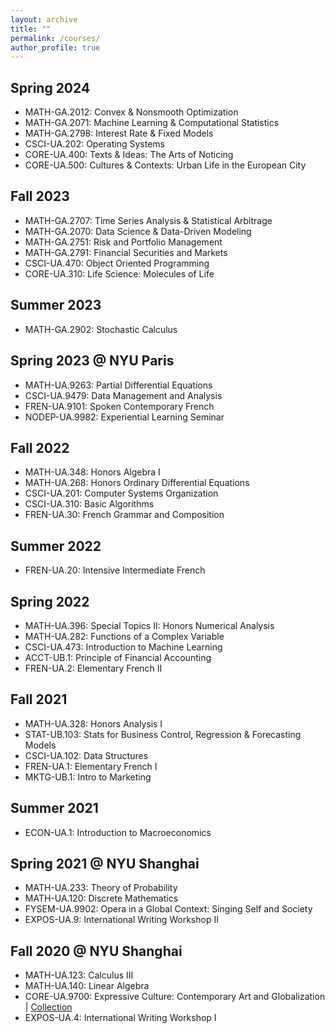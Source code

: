 ```yaml
---
layout: archive
title: ""
permalink: /courses/
author_profile: true
---
```


## Spring 2024
- MATH-GA.2012: Convex & Nonsmooth Optimization
- MATH-GA.2071: Machine Learning & Computational Statistics
- MATH-GA.2798: Interest Rate & Fixed Models
- CSCI-UA.202: Operating Systems
- CORE-UA.400: Texts & Ideas: The Arts of Noticing
- CORE-UA.500: Cultures & Contexts: Urban Life in the European City

## Fall 2023
- MATH-GA.2707: Time Series Analysis & Statistical Arbitrage
- MATH-GA.2070: Data Science & Data-Driven Modeling
- MATH-GA.2751: Risk and Portfolio Management
- MATH-GA.2791: Financial Securities and Markets
- CSCI-UA.470: Object Oriented Programming
- CORE-UA.310: Life Science: Molecules of Life

## Summer 2023
- MATH-GA.2902: Stochastic Calculus

## Spring 2023 @ NYU Paris
- MATH-UA.9263: Partial Differential Equations
- CSCI-UA.9479: Data Management and Analysis
- FREN-UA.9101: Spoken Contemporary French
- NODEP-UA.9982: Experiential Learning Seminar

## Fall 2022
- MATH-UA.348: Honors Algebra I
- MATH-UA.268: Honors Ordinary Differential Equations
- CSCI-UA.201: Computer Systems Organization
- CSCI-UA.310: Basic Algorithms
- FREN-UA.30: French Grammar and Composition

## Summer 2022
- FREN-UA.20: Intensive Intermediate French

## Spring 2022
- MATH-UA.396: Special Topics II: Honors Numerical Analysis
- MATH-UA.282: Functions of a Complex Variable
- CSCI-UA.473: Introduction to Machine Learning
- ACCT-UB.1: Principle of Financial Accounting
- FREN-UA.2: Elementary French II

## Fall 2021
- MATH-UA.328: Honors Analysis I
- STAT-UB.103: Stats for Business Control, Regression & Forecasting Models
- CSCI-UA.102: Data Structures
- FREN-UA.1: Elementary French I
- MKTG-UB.1: Intro to Marketing

## Summer 2021
- ECON-UA.1: Introduction to Macroeconomics

## Spring 2021 @ NYU Shanghai
- MATH-UA.233: Theory of Probability
- MATH-UA.120: Discrete Mathematics
- FYSEM-UA.9902: Opera in a Global Context: Singing Self and Society
- EXPOS-UA.9: International Writing Workshop II

## Fall 2020 @ NYU Shanghai
- MATH-UA.123: Calculus III
- MATH-UA.140: Linear Algebra
- CORE-UA.9700: Expressive Culture: Contemporary Art and Globalization | [Collection](https://erichu12138.github.io/files/Arts_Essay_Collection.pdf)  
- EXPOS-UA.4: International Writing Workshop I
